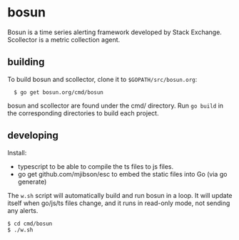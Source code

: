 # bosun

Bosun is a time series alerting framework developed by Stack Exchange. Scollector is a metric collection agent.

## building

To build bosun and scollector, clone it to `$GOPATH/src/bosun.org`:

```
  $ go get bosun.org/cmd/bosun
```

bosun and scollector are found under the cmd/ directory. Run `go build` in the corresponding directories to build each project.


## developing

Install:

* typescript to be able to compile the ts files to js files.
* go get github.com/mjibson/esc to embed the static files into Go (via go generate)

The `w.sh` script will automatically build and run bosun in a loop.
It will update itself when go/js/ts files change, and it runs in read-only mode, not sending any alerts.


```
$ cd cmd/bosun
$ ./w.sh
```
